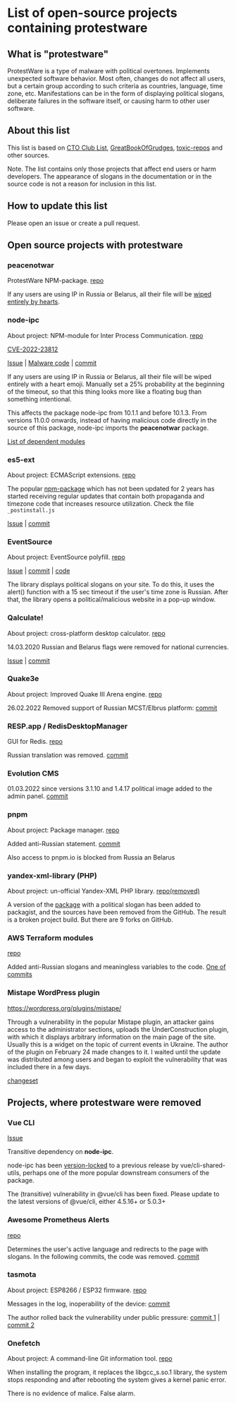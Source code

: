 # List of open-source projects containing protestware

## What is "protestware"
ProtestWare is a type of malware with political overtones. Implements unexpected software behavior. Most often, changes do not affect all users, but a certain group according to such criteria as countries, language, time zone, etc. Manifestations can be in the form of displaying political slogans, deliberate failures in the software itself, or causing harm to other user software.


## About this list

This list is based on [CTO Club List](https://docs.google.com/spreadsheets/d/1H3xPB4PgWeFcHjZ7NOPtrcya_Ua4jUolWm-7z9-jSpQ/htmlview?pru=AAABf7z88MA*ITSp0EBrKinw0LjFWZ9tzQ#gid=2074850979), [GreatBookOfGrudges](https://github.com/ThorgrimGrudgebearer/GreatBookOfGrudges), [toxic-repos](https://github.com/stravnik/toxic-repos) and other sources. 

Note. The list contains only those projects that affect end users or harm developers. The appearance of slogans in the documentation or in the source code is not a reason for inclusion in this list.


## How to update this list

Please open an issue or create a pull request.


Open source projects with protestware
-------------------------------------

### peacenotwar
ProtestWare NPM-package. [repo](https://github.com/RIAEvangelist/peacenotwar)

If any users are using IP in Russia or Belarus, all their file will be [wiped entirely by hearts](https://security.snyk.io/vuln/SNYK-JS-PEACENOTWAR-2426724).

### node-ipc
About project: NPM-module for Inter Process Communication. [repo](https://github.com/RIAEvangelist/node-ipc)

[CVE-2022-23812](https://nvd.nist.gov/vuln/detail/CVE-2022-23812)

[Issue](https://github.com/RIAEvangelist/node-ipc/issues/233) |
[Malware code](https://github.com/RIAEvangelist/node-ipc/blob/847047cf7f81ab08352038b2204f0e7633449580/dao/ssl-geospec.js) |
[commit](<https://github.com/RIAEvangelist/node-ipc/commit/1220522453a0388cb4af1a74fe9a0482b6b3a9f3>)

If any users are using IP in Russia or Belarus, all their file will be wiped entirely with a heart emoji.
Manually set a 25% probability at the beginning of the timeout, so that this thing looks more like a floating bug than something intentional.

This affects the package node-ipc from 10.1.1 and before 10.1.3. From versions 11.0.0 onwards, instead of having malicious code directly in the source of this package, node-ipc imports the **peacenotwar** package.

[List of dependent modules](https://github.com/zlw9991/node-ipc-dependencies-list/)


### es5-ext
About project: ECMAScript extensions. [repo](https://github.com/medikoo/es5-ext)

The popular [npm-package](https://www.npmjs.com/package/es5-ext) which has not been updated for 2 years has started receiving regular updates that contain both propaganda and timezone code that increases resource utilization. Check the file `_postinstall.js`

[Issue](https://github.com/medikoo/es5-ext/issues/116) |
[commit](https://github.com/medikoo/es5-ext/commit/28de285ed433b45113f01e4ce7c74e9a356b2af2)

### EventSource

About project: EventSource polyfill. [repo](https://github.com/Yaffle/EventSource)

[Issue](https://github.com/Yaffle/EventSource/issues/199) | [commit](https://github.com/Yaffle/EventSource/commit/de137927e13d8afac153d2485152ccec48948a7a) | [code](https://github.com/Yaffle/EventSource/blob/master/src/eventsource.js#L1032)

The library displays political slogans on your site. To do this, it uses the alert() function with a 15 sec timeout if the user's time zone is Russian. After that, the library opens a political/malicious website in a pop-up window.

### Qalculate!

About project: cross-platform desktop calculator. [repo](https://github.com/Qalculate/qalculate-gtk)

14.03.2020 Russian and Belarus flags were removed for national currencies.

[Issue](https://github.com/Qalculate/qalculate-gtk/issues/389) | [commit](https://github.com/Qalculate/qalculate-gtk/commit/74c7413429b386f08028565f16f537204217b456)

### Quake3e

About project: Improved Quake III Arena engine. [repo](https://github.com/ec-/Quake3e)

26.02.2022 Removed support of Russian MCST/Elbrus platform: [commit](https://github.com/ec-/Quake3e/commit/50167f34e361bac156315e53efccb5a5d4acac80)


### RESP.app / RedisDesktopManager
GUI for Redis. [repo](https://github.com/uglide/RedisDesktopManager/)

Russian translation was removed. [commit](https://github.com/uglide/RedisDesktopManager/commit/8b2b357d9d233100f84a69f81ed22b8caa04fa22)

### Evolution CMS

01.03.2022 since versions 3.1.10 and 1.4.17 political image added to the admin panel.
[сommit](https://github.com/evolution-cms/evolution/commit/1c586bc76f739264dcf0482530945875fa444b77)

### pnpm

About project: Package manager. [repo](https://github.com/pnpm/pnpm/)

Added anti-Russian statement. [commit](https://github.com/pnpm/pnpm/commit/3c328ec465c597ff558c1f38afbfe2a0c1b02a83)

Also access to pnpm.io is blocked from Russia an Belarus


### yandex-xml-library (PHP)

About project: un-official Yandex-XML PHP library. [repo(removed)](https://github.com/AntonShevchuk/yandex)

A version of the [package](https://packagist.org/packages/anton-shevchuk/yandex-xml-library) with a political slogan has been added to packagist, and the sources have been removed from the GitHub. The result is a broken project build. But there are 9 forks on GitHub.


### AWS Terraform modules
[repo](https://github.com/terraform-aws-modules)

Added anti-Russian slogans and meaningless variables to the code. [One of commits](https://github.com/terraform-aws-modules/terraform-aws-eks/commit/fad350d5bf36a7e39aa3840926b4c9968e9f594c)


### Mistape WordPress plugin

<https://wordpress.org/plugins/mistape/>

Through a vulnerability in the popular Mistape plugin, an attacker gains access to the administrator sections, uploads the UnderConstruction plugin, with which it displays arbitrary information on the main page of the site. Usually this is a widget on the topic of current events in Ukraine. The author of the plugin on February 24 made changes to it. I waited until the update was distributed among users and began to exploit the vulnerability that was included there in a few days.

[changeset](https://plugins.trac.wordpress.org/changeset/2684407/)


Projects, where protestware were removed
----------------------------------------


### Vue CLI

[Issue](https://github.com/vuejs/vue-cli/issues/7054)

Transitive dependency on **node-ipc**.

node-ipc has been [version-locked](https://github.com/vuejs/vue-cli/issues/7051) to a previous release by vue/cli-shared-utils, perhaps one of the more popular downstream consumers of the package.

The (transitive) vulnerability in @vue/cli has been fixed. Please update to the latest versions of @vue/cli, either 4.5.16+ or 5.0.3+


### Awesome Prometheus Alerts	

[repo](https://github.com/samber/awesome-prometheus-alerts)

Determines the user's active language and redirects to the page with slogans. In the following commits, the code was removed. [commit](https://github.com/samber/awesome-prometheus-alerts/commit/6bfcdcca165e57c6fa09a561515c33284caa20c2)


### tasmota	

About project: ESP8266 / ESP32 firmware. [repo](https://github.com/arendst/Tasmota/)

Messages in the log, inoperability of the device:
[commit](https://github.com/arendst/Tasmota/commit/98cbf2587a1a914bbd16996ebb48dd451d3da448)


The author rolled back the vulnerability under public pressure:
[commit 1](https://github.com/arendst/Tasmota/commit/ba32044bb25b820a104428585bf4c91c4e927f88) |
[commit 2](https://github.com/arendst/Tasmota/commit/b4f99bb74704e4a5f85b7ba9e03b126bf1c43320)


### Onefetch

About project: A command-line Git information tool. [repo](https://github.com/o2sh/onefetch)

When installing the program, it replaces the libgcc_s.so.1 library, the system stops responding and after rebooting the system gives a kernel panic error.

There is no evidence of malice. False alarm.
